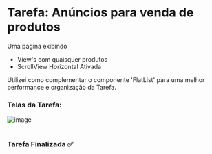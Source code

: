 # Tarefa: Anúncios para venda de produtos

Uma página exibindo
  - View's com quaisquer produtos
  - ScrollView Horizontal Ativada

Utilizei como complementar o componente 'FlatList' para uma melhor performance e organização da Tarefa.

<h3>Telas da Tarefa:</h3>

![image](https://user-images.githubusercontent.com/51220926/229389042-76704d8c-40c7-4f3e-aa47-08d4da1c98b7.png)

#
<h3>Tarefa Finalizada ✅</h3>
